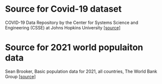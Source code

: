 # Source for Covid-19 dataset

COVID-19 Data Repository by the Center for Systems Science and Engineering (CSSE) at Johns Hopkins University [[source]](https://github.com/CSSEGISandData/COVID-19)

# Source for 2021 world populaiton data

Sean Brooker, Basic population data for 2021, all countries, The World Bank Group
[[source]](https://databank.worldbank.org/embed/2021-Population-Data/id/67b1e32b)
